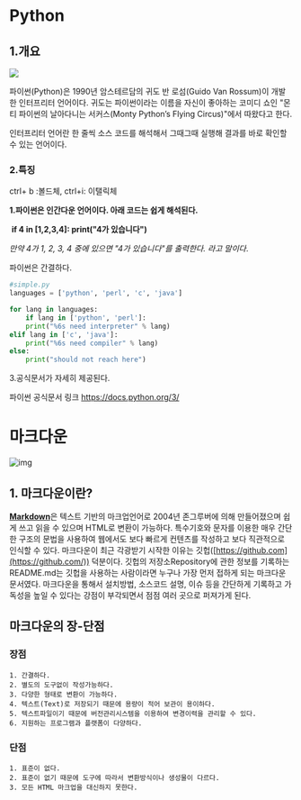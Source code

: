 # Python

## 1.개요

![](https://wikidocs.net/images/page/5/pahkey_KRRKrp.png)



파이썬(Python)은 1990년 암스테르담의 귀도 반 로섬(Guido Van Rossum)이 개발한 인터프리터 언어이다. 귀도는 파이썬이라는 이름을 자신이 좋아하는 코미디 쇼인 "몬티 파이썬의 날아다니는 서커스(Monty Python’s Flying Circus)"에서 따왔다고 한다.

인터프리터 언어란 한 줄씩 소스 코드를 해석해서 그때그때 실행해 결과를 바로 확인할 수 있는 언어이다.



### 2.특징

ctrl+ b :볼드체, ctrl+i: 이탤릭체

**1.파이썬은 인간다운 언어이다. 아래 코드는 쉽게 해석된다.**



​	**if 4 in [1,2,3,4]: print("4가 있습니다")**



*만약 4가 1, 2, 3, 4 중에 있으면 "4가 있습니다"를 출력한다. 라고 말이다*.



파이썬은 간결하다.

```python
#simple.py
languages = ['python', 'perl', 'c', 'java']

for lang in languages:
	if lang in ['python', 'perl']:
	print("%6s need interpreter" % lang)
elif lang in ['c', 'java']:
	print("%6s need compiler" % lang)
else:
	print("should not reach here")
```





3.공식문서가 자세히 제공된다.

파이썬 공식문서 링크 https://docs.python.org/3/





# 마크다운

![img](https://images.velog.io/images/hotoron/post/26abb02a-c6da-4533-83ab-036cdec510a9/%EB%A7%88%ED%81%AC%EB%8B%A4%EC%9A%B4.JPG)

## 1. 마크다운이란?

[**Markdown**](http://whatismarkdown.com/)은 텍스트 기반의 마크업언어로 2004년 존그루버에 의해 만들어졌으며 쉽게 쓰고 읽을 수 있으며 HTML로 변환이 가능하다. 특수기호와 문자를 이용한 매우 간단한 구조의 문법을 사용하여 웹에서도 보다 빠르게 컨텐츠를 작성하고 보다 직관적으로 인식할 수 있다. 마크다운이 최근 각광받기 시작한 이유는 깃헙([https://github.com](https://github.com/)) 덕분이다. 깃헙의 저장소Repository에 관한 정보를 기록하는 README.md는 깃헙을 사용하는 사람이라면 누구나 가장 먼저 접하게 되는 마크다운 문서였다. 마크다운을 통해서 설치방법, 소스코드 설명, 이슈 등을 간단하게 기록하고 가독성을 높일 수 있다는 강점이 부각되면서 점점 여러 곳으로 퍼져가게 된다.

## 마크다운의 장-단점

### 장점

```
1. 간결하다.
2. 별도의 도구없이 작성가능하다.
3. 다양한 형태로 변환이 가능하다.
4. 텍스트(Text)로 저장되기 때문에 용량이 적어 보관이 용이하다.
5. 텍스트파일이기 때문에 버전관리시스템을 이용하여 변경이력을 관리할 수 있다.
6. 지원하는 프로그램과 플랫폼이 다양하다.
```

### 단점

```
1. 표준이 없다.
2. 표준이 없기 때문에 도구에 따라서 변환방식이나 생성물이 다르다.
3. 모든 HTML 마크업을 대신하지 못한다.
```

